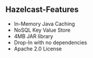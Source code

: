 ##  Hazelcast-Features

* In-Memory Java Caching <!-- .element: class="fragment" data-fragment-index="1" -->
* NoSQL Key Value Store <!-- .element: class="fragment" data-fragment-index="2" -->
* 4MB JAR library <!-- .element: class="fragment" data-fragment-index="3" -->
* Drop-In with no dependencies <!-- .element: class="fragment" data-fragment-index="4" -->
* Apache 2.0 License <!-- .element: class="fragment" data-fragment-index="5" -->
